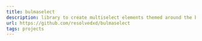 ```yaml
---
title: bulmaselect
description: library to create multiselect elements themed around the bulma css framework
url: https://github.com/resolvedxd/bulmaselect
tags: projects
---
```

